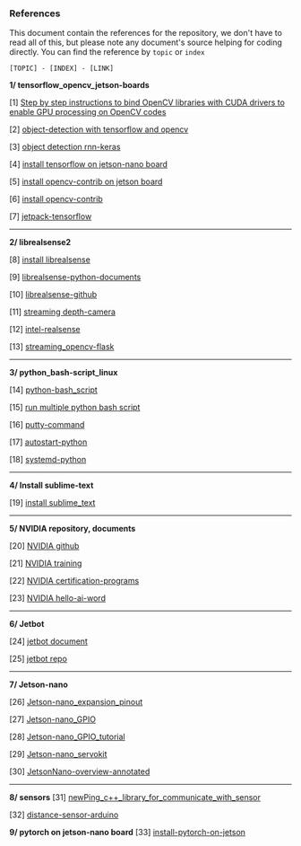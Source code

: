 ### References 

This document contain the references for the repository, we don't have to read all of this, but please note any document's source helping for coding directly. You can find the reference by `topic` or `index`

    [TOPIC] - [INDEX] - [LINK]

**1/ tensorflow_opencv_jetson-boards**

[1] [Step by step instructions to bind OpenCV libraries with CUDA drivers to enable GPU processing on OpenCV codes](https://towardsdatascience.com/opencv-cuda-aws-ec2-no-more-tears-60af2b751c46)

[2] [object-detection with tensorflow and opencv](https://towardsdatascience.com/object-detection-with-tensorflow-model-and-opencv-d839f3e42849)

[3] [object detection rnn-keras](https://machinelearningmastery.com/how-to-perform-object-detection-in-photographs-with-mask-r-cnn-in-keras/)

[4] [install tensorflow on jetson-nano board](https://www.tensorflow.org/hub/installation)

[5] [install opencv-contrib on jetson board](https://automaticaddison.com/how-to-install-opencv-4-5-on-nvidia-jetson-nano/)

[6] [install opencv-contrib](https://pysource.com/2019/08/26/install-opencv-4-1-on-nvidia-jetson-nano/)

[7] [jetpack-tensorflow](https://docs.nvidia.com/deeplearning/frameworks/install-tf-jetson-platform/index.html)
______

**2/ librealsense2**

[8] [install librealsense](https://github.com/Locchuong96/installLibrealsense)

[9] [librealsense-python-documents](https://dev.intelrealsense.com/docs/python2)

[10] [librealsense-github](https://github.com/IntelRealSense/librealsense/tree/master/wrappers/python/examples)

[11] [streaming depth-camera](https://support.intelrealsense.com/hc/en-us/community/posts/1500000429802-how-to-feed-video-in-web-page-using-flask-app-pyrealsense2-with-opencv-python)

[12] [intel-realsense](https://dev.intelrealsense.com/docs/rs-capture)

[13] [streaming_opencv-flask](https://github.com/NakulLakhotia/Live-Streaming-using-OpenCV-Flask)
______

**3/ python_bash-script_linux**

[14] [python-bash_script](https://ao.ms/how-to-always-run-python-3-from-bash/)

[15] [run multiple python bash script](https://stackoverflow.com/questions/13692519/linux-bash-script-running-multiple-python)

[16] [putty-command](https://www.puttygen.com/putty-commands)

[17] [autostart-python](https://www.jcchouinard.com/python-automation-with-cron-on-mac/)

[18] [systemd-python](https://www.linuxbabe.com/linux-server/how-to-enable-etcrc-local-with-systemd)
______

**4/ Install sublime-text**

[19] [install sublime_text](https://linuxize.com/post/how-to-install-sublime-text-3-on-ubuntu-20-04/)
______

**5/ NVIDIA repository, documents**

[20] [NVIDIA github](https://github.com/NVIDIA)

[21] [NVIDIA training](https://www.nvidia.com/en-us/training/online/)

[22] [NVIDIA certification-programs](https://developer.nvidia.com/embedded/learn/jetson-ai-certification-programs)

[23] [NVIDIA hello-ai-word](https://developer.nvidia.com/embedded/twodaystoademo#hello_ai_world)
______

**6/ Jetbot**

[24] [jetbot document](https://jetbot.org/master/index.html)

[25] [jetbot repo](https://github.com/NVIDIA-AI-IOT/jetbot)
______

**7/ Jetson-nano** 

[26] [Jetson-nano_expansion_pinout](docs\assets\io_pins.png)

[27] [Jetson-nano_GPIO](https://github.com/NVIDIA/jetson-gpio)

[28] [Jetson-nano_GPIO_tutorial](https://maker.pro/nvidia-jetson/tutorial/how-to-use-gpio-pins-on-jetson-nano-developer-kit)

[29] [Jetson-nano_servokit](https://circuitpython.readthedocs.io/projects/servokit/en/latest/)

[30] [JetsonNano-overview-annotated](docs\assets\jetson_board_layout.png)
______

**8/ sensors**
[31] [newPing_c++_library_for_communicate_with_sensor](https://github.com/microflo/NewPing)

[32] [distance-sensor-arduino](https://dronebotworkshop.com/hc-sr04-ultrasonic-distance-sensor-arduino/)

**9/ pytorch on jetson-nano board**
[33] [install-pytorch-on-jetson](https://qengineering.eu/install-pytorch-on-jetson-nano.html)

